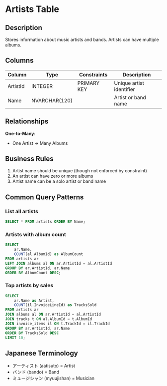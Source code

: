 # Artists Table

## Description
Stores information about music artists and bands. Artists can have multiple albums.

## Columns

| Column | Type | Constraints | Description |
|--------|------|-------------|-------------|
| ArtistId | INTEGER | PRIMARY KEY | Unique artist identifier |
| Name | NVARCHAR(120) | | Artist or band name |

## Relationships

**One-to-Many**:
- One Artist → Many Albums

## Business Rules

1. Artist name should be unique (though not enforced by constraint)
2. An artist can have zero or more albums
3. Artist name can be a solo artist or band name

## Common Query Patterns

### List all artists
```sql
SELECT * FROM artists ORDER BY Name;
```

### Artists with album count
```sql
SELECT
    ar.Name,
    COUNT(al.AlbumId) as AlbumCount
FROM artists ar
LEFT JOIN albums al ON ar.ArtistId = al.ArtistId
GROUP BY ar.ArtistId, ar.Name
ORDER BY AlbumCount DESC;
```

### Top artists by sales
```sql
SELECT
    ar.Name as Artist,
    COUNT(il.InvoiceLineId) as TracksSold
FROM artists ar
JOIN albums al ON ar.ArtistId = al.ArtistId
JOIN tracks t ON al.AlbumId = t.AlbumId
JOIN invoice_items il ON t.TrackId = il.TrackId
GROUP BY ar.ArtistId, ar.Name
ORDER BY TracksSold DESC
LIMIT 10;
```

## Japanese Terminology
- アーティスト (aatisuto) = Artist
- バンド (bando) = Band
- ミュージシャン (myuujishan) = Musician
